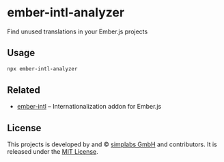 ember-intl-analyzer
==============================================================================

Find unused translations in your Ember.js projects


Usage
------------------------------------------------------------------------------

```bash
npx ember-intl-analyzer
```


Related
------------------------------------------------------------------------------

- [ember-intl](https://github.com/ember-intl/ember-intl) – Internationalization
  addon for Ember.js


License
------------------------------------------------------------------------------

This projects is developed by and &copy; [simplabs GmbH](http://simplabs.com)
and contributors. It is released under the [MIT License](LICENSE.md).
